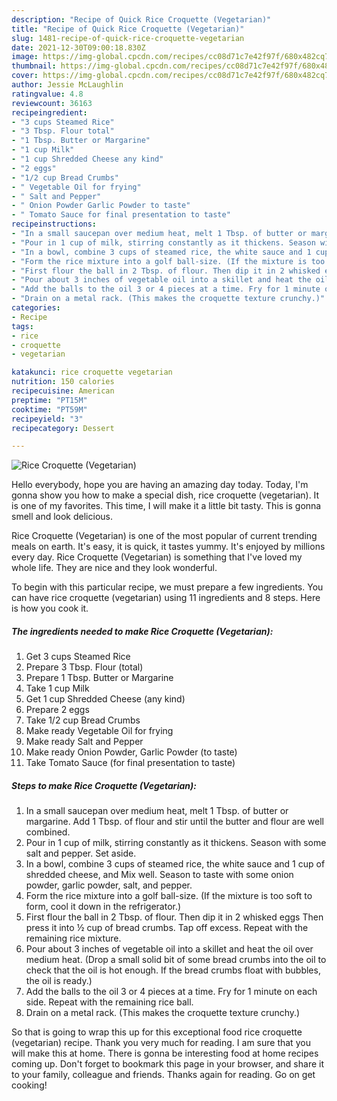 ```yaml
---
description: "Recipe of Quick Rice Croquette (Vegetarian)"
title: "Recipe of Quick Rice Croquette (Vegetarian)"
slug: 1481-recipe-of-quick-rice-croquette-vegetarian
date: 2021-12-30T09:00:18.830Z
image: https://img-global.cpcdn.com/recipes/cc08d71c7e42f97f/680x482cq70/rice-croquette-vegetarian-recipe-main-photo.jpg
thumbnail: https://img-global.cpcdn.com/recipes/cc08d71c7e42f97f/680x482cq70/rice-croquette-vegetarian-recipe-main-photo.jpg
cover: https://img-global.cpcdn.com/recipes/cc08d71c7e42f97f/680x482cq70/rice-croquette-vegetarian-recipe-main-photo.jpg
author: Jessie McLaughlin
ratingvalue: 4.8
reviewcount: 36163
recipeingredient:
- "3 cups Steamed Rice"
- "3 Tbsp. Flour total"
- "1 Tbsp. Butter or Margarine"
- "1 cup Milk"
- "1 cup Shredded Cheese any kind"
- "2 eggs"
- "1/2 cup Bread Crumbs"
- " Vegetable Oil for frying"
- " Salt and Pepper"
- " Onion Powder Garlic Powder to taste"
- " Tomato Sauce for final presentation to taste"
recipeinstructions:
- "In a small saucepan over medium heat, melt 1 Tbsp. of butter or margarine. Add 1 Tbsp. of flour and stir until the butter and flour are well combined."
- "Pour in 1 cup of milk, stirring constantly as it thickens. Season with some salt and pepper. Set aside."
- "In a bowl, combine 3 cups of steamed rice, the white sauce and 1 cup of shredded cheese, and Mix well. Season to taste with some onion powder, garlic powder, salt, and pepper."
- "Form the rice mixture into a golf ball-size. (If the mixture is too soft to form, cool it down in the refrigerator.)"
- "First flour the ball in 2 Tbsp. of flour. Then dip it in 2 whisked eggs Then press it into ½ cup of bread crumbs. Tap off excess. Repeat with the remaining rice mixture."
- "Pour about 3 inches of vegetable oil into a skillet and heat the oil over medium heat. (Drop a small solid bit of some bread crumbs into the oil to check that the oil is hot enough. If the bread crumbs float with bubbles, the oil is ready.)"
- "Add the balls to the oil 3 or 4 pieces at a time. Fry for 1 minute on each side. Repeat with the remaining rice ball."
- "Drain on a metal rack. (This makes the croquette texture crunchy.)"
categories:
- Recipe
tags:
- rice
- croquette
- vegetarian

katakunci: rice croquette vegetarian 
nutrition: 150 calories
recipecuisine: American
preptime: "PT15M"
cooktime: "PT59M"
recipeyield: "3"
recipecategory: Dessert

---
```



![Rice Croquette (Vegetarian)](https://img-global.cpcdn.com/recipes/cc08d71c7e42f97f/680x482cq70/rice-croquette-vegetarian-recipe-main-photo.jpg)

Hello everybody, hope you are having an amazing day today. Today, I'm gonna show you how to make a special dish, rice croquette (vegetarian). It is one of my favorites. This time, I will make it a little bit tasty. This is gonna smell and look delicious.



Rice Croquette (Vegetarian) is one of the most popular of current trending meals on earth. It's easy, it is quick, it tastes yummy. It's enjoyed by millions every day. Rice Croquette (Vegetarian) is something that I've loved my whole life. They are nice and they look wonderful.


To begin with this particular recipe, we must prepare a few ingredients. You can have rice croquette (vegetarian) using 11 ingredients and 8 steps. Here is how you cook it.

<!--inarticleads1-->

##### The ingredients needed to make Rice Croquette (Vegetarian):

1. Get 3 cups Steamed Rice
1. Prepare 3 Tbsp. Flour (total)
1. Prepare 1 Tbsp. Butter or Margarine
1. Take 1 cup Milk
1. Get 1 cup Shredded Cheese (any kind)
1. Prepare 2 eggs
1. Take 1/2 cup Bread Crumbs
1. Make ready  Vegetable Oil for frying
1. Make ready  Salt and Pepper
1. Make ready  Onion Powder, Garlic Powder (to taste)
1. Take  Tomato Sauce (for final presentation to taste)




<!--inarticleads2-->

##### Steps to make Rice Croquette (Vegetarian):

1. In a small saucepan over medium heat, melt 1 Tbsp. of butter or margarine. Add 1 Tbsp. of flour and stir until the butter and flour are well combined.
1. Pour in 1 cup of milk, stirring constantly as it thickens. Season with some salt and pepper. Set aside.
1. In a bowl, combine 3 cups of steamed rice, the white sauce and 1 cup of shredded cheese, and Mix well. Season to taste with some onion powder, garlic powder, salt, and pepper.
1. Form the rice mixture into a golf ball-size. (If the mixture is too soft to form, cool it down in the refrigerator.)
1. First flour the ball in 2 Tbsp. of flour. Then dip it in 2 whisked eggs Then press it into ½ cup of bread crumbs. Tap off excess. Repeat with the remaining rice mixture.
1. Pour about 3 inches of vegetable oil into a skillet and heat the oil over medium heat. (Drop a small solid bit of some bread crumbs into the oil to check that the oil is hot enough. If the bread crumbs float with bubbles, the oil is ready.)
1. Add the balls to the oil 3 or 4 pieces at a time. Fry for 1 minute on each side. Repeat with the remaining rice ball.
1. Drain on a metal rack. (This makes the croquette texture crunchy.)




So that is going to wrap this up for this exceptional food rice croquette (vegetarian) recipe. Thank you very much for reading. I am sure that you will make this at home. There is gonna be interesting food at home recipes coming up. Don't forget to bookmark this page in your browser, and share it to your family, colleague and friends. Thanks again for reading. Go on get cooking!

